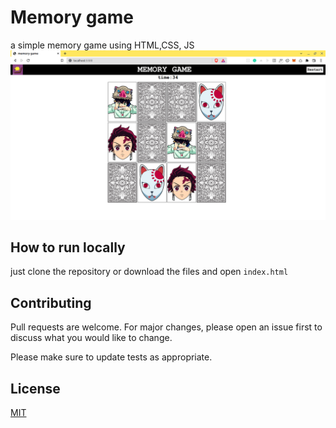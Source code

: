 # Memory game

a simple memory game using HTML,CSS, JS
![screenshot](./images/ss.png)

## How to run locally
just clone the repository or download the files and open `index.html`


## Contributing
Pull requests are welcome. For major changes, please open an issue first to discuss what you would like to change.

Please make sure to update tests as appropriate.

## License
[MIT](https://choosealicense.com/licenses/mit/)
